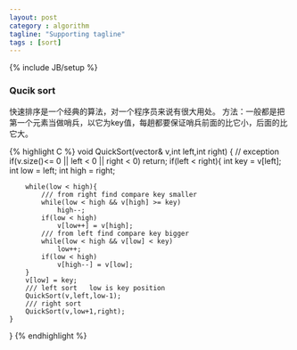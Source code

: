 ```yaml
---
layout: post
category : algorithm
tagline: "Supporting tagline"
tags : [sort]
---
```

{% include JB/setup %}

### Qucik sort

快速排序是一个经典的算法，对一个程序员来说有很大用处。
方法：一般都是把第一个元素当做哨兵，以它为key值，每趟都要保证哨兵前面的比它小，后面的比它大。

{% highlight C %}
void QuickSort(vector<int>& v,int left,int right)
{
	// exception
	if(v.size()<= 0 || left < 0 || right < 0)
		return;
	if(left < right){
		int	key = v[left];
		int	low = left;
		int	high = right;

		while(low < high){
			///	from right find compare key smaller
			while(low < high && v[high] >= key)
				high--;
			if(low < high)
				v[low++] = v[high];
			///	from left find compare key bigger
			while(low < high && v[low] < key)
				low++;
			if(low < high)
				v[high--] = v[low];
		}
		v[low] = key;
		///	left sort	low is key position
		QuickSort(v,left,low-1);
		///	right sort
		QuickSort(v,low+1,right);
	}
}
{% endhighlight %}

